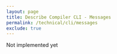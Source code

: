 ```yaml
---
layout: page
title: Describe Compiler CLI - Messages
permalink: /technical/cli/messages
exclude: true
---
```

Not implemented yet